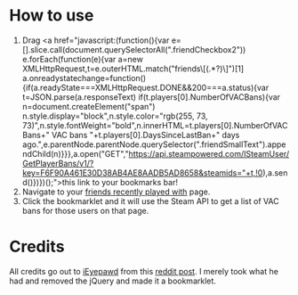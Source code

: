 # How to use

1. Drag <a href="javascript:(function(){var e=[].slice.call(document.querySelectorAll(".friendCheckbox2"))
e.forEach(function(e){var a=new XMLHttpRequest,t=e.outerHTML.match("friends\\[(.*?)\\]")[1]
a.onreadystatechange=function(){if(a.readyState===XMLHttpRequest.DONE&&200===a.status){var t=JSON.parse(a.responseText)
if(t.players[0].NumberOfVACBans){var n=document.createElement("span")
n.style.display="block",n.style.color="rgb(255, 73, 73)",n.style.fontWeight="bold",n.innerHTML=t.players[0].NumberOfVACBans+" VAC bans "+t.players[0].DaysSinceLastBan+" days ago.",e.parentNode.parentNode.querySelector(".friendSmallText").appendChild(n)}}},a.open("GET","https://api.steampowered.com/ISteamUser/GetPlayerBans/v1/?key=F6F90A461E30D38AB4AE8AADB5AD8658&steamids="+t,!0),a.send()})})();">this link</a> to your bookmarks bar!
2. Navigate to your [friends recently played with](http://steamcommunity.com/profiles/76561197961259240/friends/coplay) page.
3. Click the bookmarklet and it will use the Steam API to get a list of VAC bans for those users on that page.

# Credits

All credits go out to [iEyepawd](http://www.reddit.com/user/iEyepawd) from this [reddit post](http://www.reddit.com/r/GlobalOffensive/comments/348292/i_made_a_userscript_to_easily_show_vac_bans_on/). I merely took what he had and removed the jQuery and made it a bookmarklet.
